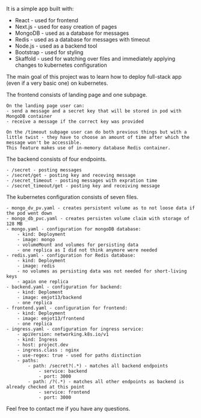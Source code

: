 It is a simple app built with: 
- React - used for frontend
- Next.js - used for easy creation of pages
- MongoDB - used as a database for messages
- Redis - used as a database for messages with timeout
- Node.js - used as a backend tool
- Bootstrap - used for styling 
- Skaffold - used for watching over files and immediately applying changes to kubernetes configuration

The main goal of this project was to learn how to deploy full-stack app (even if a very basic one) on kubernetes.

The frontend consists of landing page and one subpage.

    On the landing page user can:
    - send a message and a secret key that will be stored in pod with MongoDB container
    - receive a message if the correct key was provided

    On the /timeout subpage user can do both previous things but with a little twist - they have to choose an amount of time after which the message won't be accessible.
    This feature makes use of in-memory database Redis container.


The backend consists of four endpoints.

    - /secret - posting messages
    - /secret/get - posting key and receving message
    - /secret_timeout - posting messages with expration time
    - /secret_timeout/get - posting key and receiving message
    
    
    
The kubernetes configuration consists of seven files.

    - mongo_dv_pv.yaml - creates persistent volume as to not loose data if the pod went down
    - mongo_db_pvc.yaml - creates persisten volume claim with storage of 128 MB
    - mongo.yaml - configuration for mongoDB database:
        - kind: Deployment
        - image: mongo
        - volumeMount and volumes for persisting data
        - one replica as I did not think anymore were needed
    - redis.yaml - configuration for Redis database:
        - kind: Deployment
        - image: redis
        - no volumes as persisting data was not needed for short-living keys
        - again one replica
    - backend.yaml - configuration for backend:
        - kind: Deploment
        - image: emjot13/backend
        - one replica
    - frontend.yaml - configuration for frontend:
        - kind: Deployment
        - image: emjot13/frontend
        - one replica
    - ingress.yaml - configuration for ingress service:
        - apiVersion: networking.k8s.io/v1
        - kind: Ingress
        - host: project.dev
        - ingress.class : nginx
        - use-regex: true - used for paths distinction
        - paths:
            - path: /secret?(.*) - matches all backend endpoints
                - service: backend
                - port: 3000
            - path: /?(.*) - matches all other endpoints as backend is already checked at this point
                - service: frontend
                - port: 3000
    
Feel free to contact me if you have any questions.
    
    
